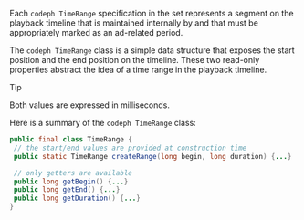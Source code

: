 ---
---

<a id="section_42EB6D62627A424ABA250E3246EFEFC3"></a>

Each `codeph TimeRange` specification in the set represents a segment on the playback timeline that is maintained internally by  and that must be appropriately marked as an ad-related period.

The `codeph TimeRange` class is a simple data structure that exposes the start position and the end position on the timeline. These two read-only properties abstract the idea of a time range in the playback timeline.
>[!TIP]
>
>Both values are expressed in milliseconds.

Here is a summary of the `codeph TimeRange` class:
```java
public final class TimeRange {
 // the start/end values are provided at construction time
 public static TimeRange createRange(long begin, long duration) {...} 

 // only getters are available
 public long getBegin() {...} 
 public long getEnd() {...} 
 public long getDuration() {...}
}

```

